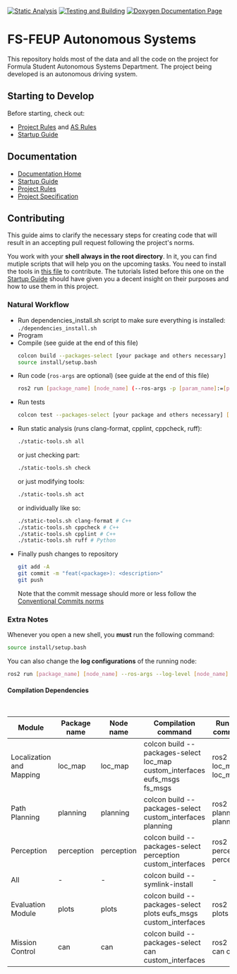 [![Static Analysis](https://github.com/fs-feup/autonomous-systems/actions/workflows/static-analysis.yml/badge.svg)](https://github.com/fs-feup/autonomous-systems/actions/workflows/static-analysis.yml)
[![Testing and Building](https://github.com/fs-feup/autonomous-systems/actions/workflows/build.yml/badge.svg)](https://github.com/fs-feup/autonomous-systems/actions/workflows/build.yml)
[![Doxygen Documentation Page](https://github.com/fs-feup/autonomous-systems/actions/workflows/doxygen.yml/badge.svg)](https://github.com/fs-feup/autonomous-systems/actions/workflows/doxygen.yml)

# FS-FEUP Autonomous Systems

This repository holds most of the data and all the code on the project for Formula Student Autonomous Systems Department. The project being developed is an autonomous driving system.

## Starting to Develop

Before starting, check out:
- [Project Rules](https://docs.google.com/document/d/1-YuD-V7zwE_rMwYZ7jmOQysz29_Zj9U-KQ5oIUk4dAc/edit?usp=sharing) and [AS Rules](https://docs.google.com/document/d/1kmiW4-pkKHlYM9V2sTS_4IJR4ODCaD_m/edit?usp=sharing&ouid=108427086324647392265&rtpof=true&sd=true)
- [Startup Guide](./docs/tutorials/startup_guide.md)

## Documentation
- [Documentation Home](./docs)
- [Startup Guide](./docs/tutorials/startup_guide.md)
- [Project Rules](./docs/project-rules.md)
- [Project Specification](./docs/project-specification.md)

## Contributing

This guide aims to clarify the necessary steps for creating code that will result in an accepting pull request following the project's norms.

You work with your **shell always in the root directory**. In it, you can find mutiple scripts that will help you on the upcoming tasks. You need to install the tools in [this file](./docs/project-specification.md) to contribute. The tutorials listed before this one on the [Startup Guide](./docs/tutorials/startup_guide.md) should have given you a decent insight on their purposes and how to use them in this project.

### Natural Workflow 

- Run dependencies_install.sh script to make sure everything is installed: ```./dependencies_install.sh```
- Program
- Compile (see guide at the end of this file)
  ```sh
  colcon build --packages-select [your package and others necessary] --symlink-install
  source install/setup.bash
  ```
- Run code (`ros-args` are optional) (see guide at the end of this file)
  ```sh
  ros2 run [package_name] [node_name] (--ros-args -p [param_name]:=[param_value])
  ```
- Run tests
  ```sh
  colcon test --packages-select [your package and others necessary] [--event-handler=console_direct+] #last part for verbose
  ```
- Run static analysis (runs clang-format, cpplint, cppcheck, ruff):
  ```sh
  ./static-tools.sh all
  ```
  or just checking part:
  ```sh
  ./static-tools.sh check
  ```
  or just modifying tools:
  ```sh
  ./static-tools.sh act
  ```
  or individually like so:
  ```sh
  ./static-tools.sh clang-format # C++
  ./static-tools.sh cppcheck # C++
  ./static-tools.sh cpplint # C++
  ./static-tools.sh ruff # Python
  ```
- Finally push changes to repository
  ```sh
  git add -A
  git commit -m "feat(<package>): <description>"
  git push
  ```
  Note that the commit message should more or less follow the [Conventional Commits norms](https://www.conventionalcommits.org/en/v1.0.0-beta.4/)


### Extra Notes

Whenever you open a new shell, you **must** run the following command:

```sh
source install/setup.bash
```

You can also change the **log configurations** of the running node:
```sh
ros2 run [package_name] [node_name] --ros-args --log-level [node_name]:=[log_level] # Can be warn, error, info and debug
```

#### Compilation Dependencies

<br>

| Module | Package name | Node name | Compilation command | Running command | 
| ------ | ------------ | --------- | ------------------------ | -------|
| Localization and Mapping | loc_map | loc_map | colcon build --packages-select loc_map custom_interfaces eufs_msgs fs_msgs | ros2 run loc_map loc_map | 
| Path Planning | planning | planning | colcon build --packages-select custom_interfaces planning | ros2 run planning planning |
| Perception | perception | perception | colcon build --packages-select perception custom_interfaces | ros2 run perception perception |
| All | - | - | colcon build --symlink-install | -
| Evaluation Module | plots | plots | colcon build --packages-select plots eufs_msgs custom_interfaces | ros2 run plots plots |
| Mission Control | can | can | colcon build --packages-select can custom_interfaces | ros2 run can can |

<br>
